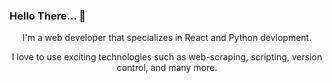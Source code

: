 ### Hello There... 👋

<!--
**PersonGuyGit/PersonGuyGit** is a ✨ _special_ ✨ repository because its `README.md` (this file) appears on your GitHub profile.



Here are some ideas to get you started:

- 🔭 I’m currently working on ...
- 🌱 I’m currently learning ...
- 👯 I’m looking to collaborate on ...
- 🤔 I’m looking for help with ...
- 💬 Ask me about ...
- 📫 How to reach me: ...
- 😄 Pronouns: ...
- ⚡ Fun fact: ...
-->


<p align="center" width="150px">I'm a web developer that specializes in React and Python devlopment.</p>
<p align="center" width="150px">I love to use exciting technologies such as web-scraping, scripting, version control, and many more.</p>
